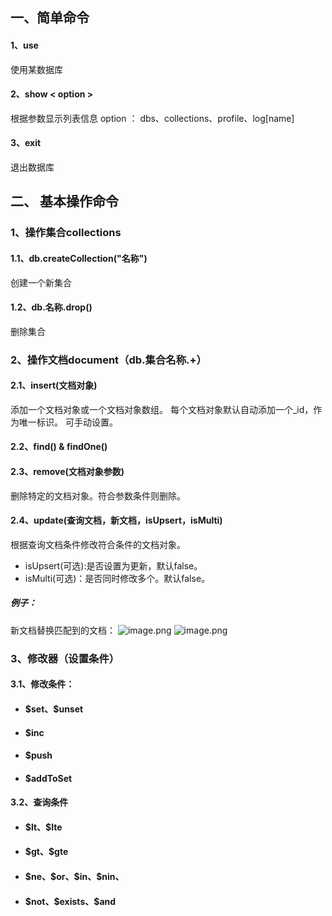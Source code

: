 ## 一、简单命令
#### 1、use <database>
使用某数据库
#### 2、show < option > 
根据参数显示列表信息
option ： dbs、collections、profile、log[name]
#### 3、exit
退出数据库

## 二、 基本操作命令
### 1、操作集合collections
#### 1.1、db.createCollection("名称")
创建一个新集合
#### 1.2、db.名称.drop()
删除集合

### 2、操作文档document（db.集合名称.+）
#### 2.1、insert(文档对象)
添加一个文档对象或一个文档对象数组。
每个文档对象默认自动添加一个_id，作为唯一标识。
可手动设置。
#### 2.2、find() & findOne()

#### 2.3、remove(文档对象参数)
删除特定的文档对象。符合参数条件则删除。
#### 2.4、update(查询文档，新文档，isUpsert，isMulti)
根据查询文档条件修改符合条件的文档对象。
- isUpsert(可选):是否设置为更新，默认false。
- isMulti(可选)：是否同时修改多个。默认false。
##### 例子：
新文档替换匹配到的文档：
![image.png](https://i.loli.net/2020/02/05/qkVT5wmL7KaFAsJ.png)
![image.png](https://i.loli.net/2020/02/05/x4YhlUqTdWkeJ3z.png)
### 3、修改器（设置条件）
#### 3.1、修改条件：
 - #### \$set、$unset
 - #### \$inc
 - #### \$push
 - #### \$addToSet
#### 3.2、查询条件
- #### \$lt、$lte
- #### \$gt、$gte
- #### \$ne、\$or、\$in、\$nin、
- #### \$not、\$exists、\$and


